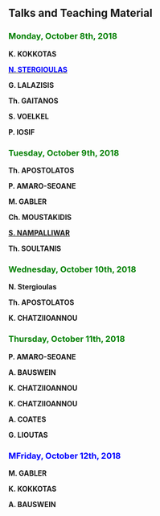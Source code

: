 ## Talks and Teaching Material

### <span style="color:green">Monday, October 8th, 2018</span>

**K. KOKKOTAS**

[**<span style="color:blue">N. STERGIOULAS**</span>](https://github.com/niksterg/gw_summer2018/blob/master/Stergioulas-1.pdf)

**G. LALAZISIS**

**Th. GAITANOS**

**S. VOELKEL**

**P. IOSIF**

### <span style="color:green">Tuesday, October 9th, 2018</span>

**Th. APOSTOLATOS**

**P. AMARO-SEOANE**

**M. GABLER**

**Ch. MOUSTAKIDIS**

[**S. NAMPALLIWAR**](https://github.com/niksterg/gw_summer2018/raw/master/Nampalliwar.pdf)

**Th. SOULTANIS**

### <span style="color:green">Wednesday, October 10th, 2018</span>

**N. Stergioulas**

**Th. APOSTOLATOS**

**K. CHATZIIOANNOU**

### <span style="color:green">Thursday, October 11th, 2018</span>

**P. AMARO-SEOANE**

**A. BAUSWEIN**

**K. CHATZIIOANNOU**

**K. CHATZIIOANNOU**

**A. COATES**

**G. LIOUTAS**

### <span style="color:blue">MFriday, October 12th, 2018</span>

**M. GABLER**

**K. KOKKOTAS**

**A. BAUSWEIN**

